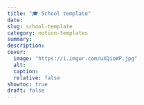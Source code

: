 ```yaml
---
title: "🎓 School template"
date: 
slug: school-template
category: notion-templates 
summary:
description: 
cover:
  image: "https://i.imgur.com/uXQioWP.jpg"
  alt:
  caption: 
  relative: false
showtoc: true
draft: false
---
```


